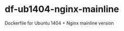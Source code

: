 df-ub1404-nginx-mainline
========================

Dockerfile for Ubuntu 1404 + Nginx mainline version
